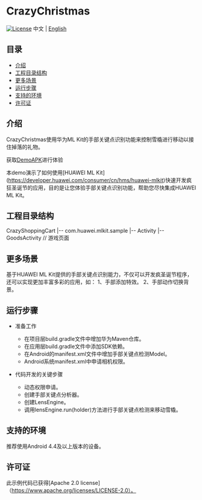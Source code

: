 # CrazyChristmas
[![License](https://img.shields.io/badge/Docs-hmsguides-brightgreen)](https://developer.huawei.com/consumer/cn/doc/development/HMS-Guides/ml-introduction-4)
中文 | [English](https://github.com/HMS-Core/hms-ml-demo/blob/master/ApplicationCases/CrazyChristmas/README.md)


## 目录

 * [介绍](#介绍)
 * [工程目录结构](#工程目录结构)
 * [更多场景](#更多场景)
 * [运行步骤](#运行步骤)
 * [支持的环境](#支持的环境)
 * [许可证](#许可证)


## 介绍
CrazyChristmas使用华为ML Kit的手部关键点识别功能来控制雪橇进行移动以接住掉落的礼物。

获取[DemoAPK](https://h5hosting-drcn.dbankcdn.cn/cch5/AIBussiness-MLKit/christmas/apk_release_christmas_game.apk)进行体验

本demo演示了如何使用[HUAWEI ML Kit] (https://developer.huawei.com/consumer/cn/hms/huawei-mlkit)快速开发疯狂圣诞节的应用，目的是让您体验手部关键点识别功能，帮助您尽快集成HUAWEI ML Kit。

## 工程目录结构
CrazyShoppingCart
    |-- com.huawei.mlkit.sample
        |-- Activity
            |-- GoodsActivity // 游戏页面

## 更多场景
基于HUAWEI ML Kit提供的手部关键点识别能力，不仅可以开发疯圣诞节程序，还可以实现更加丰富多彩的应用，如：
1、手部添加特效。
2、手部动作切换背景。

## 运行步骤
- 准备工作
  - 在项目层build.gradle文件中增加华为Maven仓库。
  - 在应用层build.gradle文件中添加SDK依赖。
  - 在Android的manifest.xml文件中增加手部关键点检测Model。
  - Android系统manifest.xml中申请相机权限。

- 代码开发的关键步骤
  - 动态权限申请。
  - 创建手部关键点分析器。
  - 创建LensEngine。
  - 调用lensEngine.run(holder)方法进行手部关键点检测来移动雪橇。

## 支持的环境
推荐使用Android 4.4及以上版本的设备。

##  许可证
此示例代码已获得[Apache 2.0 license]（https://www.apache.org/licenses/LICENSE-2.0）。
